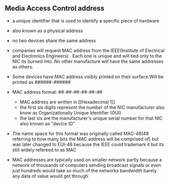 ## Media Access Control address
-   a unique identifier that is used to identify a specific piece of hardware

-   also known as a physical address
    
-   no two devices share the same address
    
-   companies will request MAC address from the IEEE(Institute of Electrical and Electronics Engineers) . Each one is unique and will tied only to the NIC its burned into. No other manufacture will have the same addresses as others.
    
-   Some devices have MAC address visibly printed on their surface.Will be printed as ######-######
    
-   MAC address format: ##-##-##-##-##-##
	-   MAC address are written in [[Hexadecimal 1]]
	- the first six digits represent the number of the NIC manufacturer also know as Organizationally Unique Identifier (OUI)
	-   the last six are the manufacturer's unique serial number for that NIC also known as "device ID"
-   The name space for this format was originally called MAC-48(48 referring to how many bits the MAC address will be comprised of) but was later changed to EUI-48 because the IEEE could trademark it but its still widely refereed to as MAC
-   MAC addresses are typically used on smaller network partly because a network of thousands of computers sending broadcast signals or even just hundreds would take so much of the networks bandwidth barely any data of value would get through